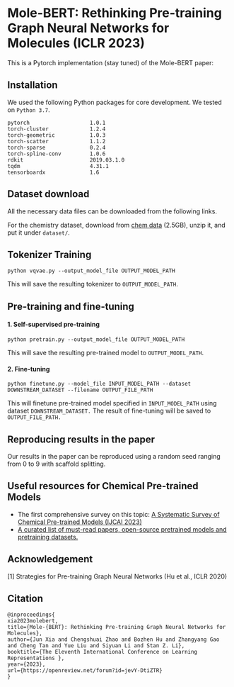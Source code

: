 # Mole-BERT: Rethinking Pre-training Graph Neural Networks for Molecules (ICLR 2023) 
This is a Pytorch implementation (stay tuned) of the Mole-BERT paper: 

## Installation
We used the following Python packages for core development. We tested on `Python 3.7`.
```
pytorch                   1.0.1
torch-cluster             1.2.4              
torch-geometric           1.0.3
torch-scatter             1.1.2 
torch-sparse              0.2.4
torch-spline-conv         1.0.6
rdkit                     2019.03.1.0
tqdm                      4.31.1
tensorboardx              1.6
```

## Dataset download
All the necessary data files can be downloaded from the following links.

For the chemistry dataset, download from [chem data](http://snap.stanford.edu/gnn-pretrain/data/chem_dataset.zip) (2.5GB), unzip it, and put it under `dataset/`.

## Tokenizer Training
```
python vqvae.py --output_model_file OUTPUT_MODEL_PATH
```
This will save the resulting tokenizer to `OUTPUT_MODEL_PATH`.

## Pre-training and fine-tuning
#### 1. Self-supervised pre-training
```
python pretrain.py --output_model_file OUTPUT_MODEL_PATH
```
This will save the resulting pre-trained model to `OUTPUT_MODEL_PATH`.

#### 2. Fine-tuning
```
python finetune.py --model_file INPUT_MODEL_PATH --dataset DOWNSTREAM_DATASET --filename OUTPUT_FILE_PATH
```
This will finetune pre-trained model specified in `INPUT_MODEL_PATH` using dataset `DOWNSTREAM_DATASET.` The result of fine-tuning will be saved to `OUTPUT_FILE_PATH.`

## Reproducing results in the paper
Our results in the paper can be reproduced using a random seed ranging from 0 to 9 with scaffold splitting. 

## Useful resources for Chemical Pre-trained Models
* The first comprehensive survey on this topic: [A Systematic Survey of Chemical Pre-trained Models (IJCAI 2023)](https://arxiv.org/abs/2210.16484)
* [A curated list of must-read papers, open-source pretrained models and pretraining datasets.](https://github.com/junxia97/awesome-pretrain-on-molecules)

## Acknowledgement
[1] Strategies for Pre-training Graph Neural Networks (Hu et al., ICLR 2020)

## Citation
```
@inproceedings{
xia2023molebert,
title={Mole-{BERT}: Rethinking Pre-training Graph Neural Networks for Molecules},
author={Jun Xia and Chengshuai Zhao and Bozhen Hu and Zhangyang Gao and Cheng Tan and Yue Liu and Siyuan Li and Stan Z. Li},
booktitle={The Eleventh International Conference on Learning Representations },
year={2023},
url={https://openreview.net/forum?id=jevY-DtiZTR}
}
```
